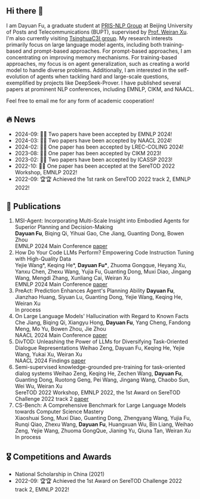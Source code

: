 ## Hi there 👋

I am Dayuan Fu, a graduate student at [PRIS-NLP Group](https://pris-nlp.github.io/en/author/dayuan-fu/) at Beijing University of Posts and Telecommunications (BUPT), supervised by [Prof. Weiran Xu](https://pris-nlp.github.io/en/author/weiran-xu/). I'm also currently visiting [TsinghuaC3I group](https://c3i.ee.tsinghua.edu.cn/author/%E5%82%85%E5%A4%A7%E6%BA%90/). My research interests primarily focus on large language model agents, including both training-based and prompt-based approaches. For prompt-based approaches, I am concentrating on improving memory mechanisms. For training-based approaches, my focus is on agent generalization, such as creating a world model to handle diverse problems. Additionally, I am interested in the self-evolution of agents when tackling hard and large-scale questions, exemplified by projects like DeepSeek-Prover. I have published several papers at prominent NLP conferences, including EMNLP, CIKM, and NAACL.

Feel free to email me for any form of academic cooperation!

## 🔥 News

- 2024-09: 🎉🎉 Two papers have been accepted by EMNLP 2024!
- 2024-03: 🎉🎉 Two papers have been accepted by NAACL 2024!
- 2024-02: 🎉🎉 One paper has been accepted by LREC-COLING 2024!
- 2023-08: 🎉🎉 One paper has been accepted by CIKM 2023!
- 2023-02: 🎉🎉 Two papers have been accepted by ICASSP 2023!
- 2022-10: 🎉🎉 One paper has been accepted at the SereTOD 2022 Workshop, EMNLP 2022!
- 2022-09: 🏆🏆 Achieved the 1st rank on SereTOD 2022 track 2, EMNLP 2022!

## 📝 Publications

1. MSI-Agent: Incorporating Multi-Scale Insight into Embodied Agents for Superior Planning and Decision-Making  
   **Dayuan Fu**, Biqing Qi, Yihuai Gao, Che Jiang, Guanting Dong, Bowen Zhou  
   EMNLP 2024 Main Conference [paper](https://arxiv.org/abs/2409.16686)
2. How Do Your Code LLMs Perform? Empowering Code Instruction Tuning with High-Quality Data  
   Yejie Wang\*, Keqing He\*, **Dayuan Fu\***, Zhuoma Gongque, Heyang Xu, Yanxu Chen, Zhexu Wang, Yujia Fu, Guanting Dong, Muxi Diao, Jingang Wang, Mengdi Zhang, Xunliang Cai, Weiran Xu  
   EMNLP 2024 Main Conference [paper](https://arxiv.org/abs/2409.03810)
3. PreAct: Prediction Enhances Agent's Planning Ability
   **Dayuan Fu**, Jianzhao Huang, Siyuan Lu, Guanting Dong, Yejie Wang, Keqing He, Weiran Xu  
   In process
4. On Large Language Models' Hallucination with Regard to Known Facts  
   Che Jiang, Biqing Qi, Xiangyu Hong, **Dayuan Fu**, Yang Cheng, Fandong Meng, Mo Yu, Bowen Zhou, Jie Zhou  
   NAACL 2024 Main Conference [paper](https://arxiv.org/abs/2403.20009)
5. DivTOD: Unleashing the Power of LLMs for Diversifying Task-Oriented Dialogue Representations
   Weihao Zeng, Dayuan Fu, Keqing He, Yejie Wang, Yukai Xu, Weiran Xu  
   NAACL 2024 Findings [paper](https://arxiv.org/abs/2404.00557)
6. Semi-supervised knowledge-grounded pre-training for task-oriented dialog systems
   Weihao Zeng, Keqing He, Zechen Wang, **Dayuan Fu**, Guanting Dong, Ruotong Geng, Pei Wang, Jingang Wang, Chaobo Sun, Wei Wu, Weiran Xu  
   SereTOD 2022 Workshop, EMNLP 2022, the 1st Award on SereTOD Challenge 2022 track 2 [paper](https://arxiv.org/abs/2210.08873)
8. CS-Bench: A Comprehensive Benchmark for Large Language Models towards Computer Science Mastery  
   Xiaoshuai Song, Muxi Diao, Guanting Dong, Zhengyang Wang, Yujia Fu, Runqi Qiao, Zhexu Wang, **Dayuan Fu**, Huangxuan Wu, Bin Liang, Weihao Zeng, Yejie Wang, Zhuoma GongQue, Jianing Yu, Qiuna Tan, Weiran Xu  
   In process

## 🎖 Competitions and Awards
- National Scholarship in China (2021)
- 2022-09: 🏆🏆 Achieved the 1st Award on SereTOD Challenge 2022 track 2, EMNLP 2022!


<!--
**Fu-Dayuan/Fu-Dayuan** is a ✨ _special_ ✨ repository because its `README.md` (this file) appears on your GitHub profile.

Here are some ideas to get you started:

- 🔭 I’m currently working on ...
- 🌱 I’m currently learning ...
- 👯 I’m looking to collaborate on ...
- 🤔 I’m looking for help with ...
- 💬 Ask me about ...
- 📫 How to reach me: ...
- 😄 Pronouns: ...
- ⚡ Fun fact: ...
-->

